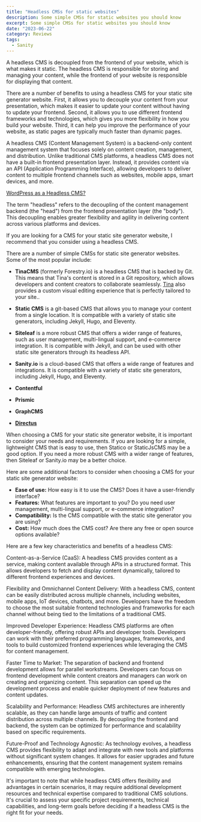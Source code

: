 ```yaml
---
title: "Headless CMSs for static websites"
description: Some simple CMSs for static websites you should know
excerpt: Some simple CMSs for static websites you should know
date: "2023-06-22"
category: Reviews
tags:
  - Sanity
---
```


A headless CMS is decoupled from the frontend of your website, which is what makes it static. The headless CMS is responsible for storing and managing your content, while the frontend of your website is responsible for displaying that content.

There are a number of benefits to using a headless CMS for your static site generator website. First, it allows you to decouple your content from your presentation, which makes it easier to update your content without having to update your frontend. Second, it allows you to use different frontend frameworks and technologies, which gives you more flexibility in how you build your website. Third, it can help you improve the performance of your website, as static pages are typically much faster than dynamic pages.

A headless CMS (Content Management System) is a backend-only content management system that focuses solely on content creation, management, and distribution. Unlike traditional CMS platforms, a headless CMS does not have a built-in frontend presentation layer. Instead, it provides content via an API (Application Programming Interface), allowing developers to deliver content to multiple frontend channels such as websites, mobile apps, smart devices, and more.

[WordPress as a Headless CMS?](https://kokitree.com/posts/headless-cms-wordpress)

The term "headless" refers to the decoupling of the content management backend (the "head") from the frontend presentation layer (the "body"). This decoupling enables greater flexibility and agility in delivering content across various platforms and devices.

If you are looking for a CMS for your static site generator website, I recommend that you consider using a headless CMS.

There are a number of simple CMSs for static site generator websites. Some of the most popular include:

* **TinaCMS** (formerly Forestry.io) is a headless CMS that is backed by Git. This means that Tina's content is stored in a Git repository, which allows developers and content creators to collaborate seamlessly. [Tina](https://tina.io/) also provides a custom visual editing experience that is perfectly tailored to your site..

* **Static CMS** is a git-based CMS that allows you to manage your content from a single location. It is compatible with a variety of static site generators, including Jekyll, Hugo, and Eleventy.

* **Siteleaf** is a more robust CMS that offers a wider range of features, such as user management, multi-lingual support, and e-commerce integration. It is compatible with Jekyll, and can be used with other static site generators through its headless API.

* **Sanity.io** is a cloud-based CMS that offers a wide range of features and integrations. It is compatible with a variety of static site generators, including Jekyll, Hugo, and Eleventy.

* **Contentful**
* **Prismic**
* **GraphCMS**
* [**Directus**](https://kokitree.com/posts/directus-review)

When choosing a CMS for your static site generator website, it is important to consider your needs and requirements. If you are looking for a simple, lightweight CMS that is easy to use, then Statico or StaticJsCMS may be a good option. If you need a more robust CMS with a wider range of features, then Siteleaf or Sanity.io may be a better choice.

Here are some additional factors to consider when choosing a CMS for your static site generator website:

* **Ease of use:** How easy is it to use the CMS? Does it have a user-friendly interface?
* **Features:** What features are important to you? Do you need user management, multi-lingual support, or e-commerce integration?
* **Compatibility:** Is the CMS compatible with the static site generator you are using?
* **Cost:** How much does the CMS cost? Are there any free or open source options available?

Here are a few key characteristics and benefits of a headless CMS:

Content-as-a-Service (CaaS): A headless CMS provides content as a service, making content available through APIs in a structured format. This allows developers to fetch and display content dynamically, tailored to different frontend experiences and devices.

Flexibility and Omnichannel Content Delivery: With a headless CMS, content can be easily distributed across multiple channels, including websites, mobile apps, IoT devices, chatbots, and more. Developers have the freedom to choose the most suitable frontend technologies and frameworks for each channel without being tied to the limitations of a traditional CMS.

Improved Developer Experience: Headless CMS platforms are often developer-friendly, offering robust APIs and developer tools. Developers can work with their preferred programming languages, frameworks, and tools to build customized frontend experiences while leveraging the CMS for content management.

Faster Time to Market: The separation of backend and frontend development allows for parallel workstreams. Developers can focus on frontend development while content creators and managers can work on creating and organizing content. This separation can speed up the development process and enable quicker deployment of new features and content updates.

Scalability and Performance: Headless CMS architectures are inherently scalable, as they can handle large amounts of traffic and content distribution across multiple channels. By decoupling the frontend and backend, the system can be optimized for performance and scalability based on specific requirements.

Future-Proof and Technology Agnostic: As technology evolves, a headless CMS provides flexibility to adapt and integrate with new tools and platforms without significant system changes. It allows for easier upgrades and future enhancements, ensuring that the content management system remains compatible with emerging technologies.

It's important to note that while headless CMS offers flexibility and advantages in certain scenarios, it may require additional development resources and technical expertise compared to traditional CMS solutions. It's crucial to assess your specific project requirements, technical capabilities, and long-term goals before deciding if a headless CMS is the right fit for your needs.
